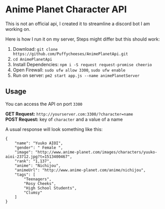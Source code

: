# Anime Planet Character API
This is not an official api, I created it to streamline a discord bot I am working on.

Here is how I run it on my server, Steps might differ but this should work:
1. Download: `git clone https://github.com/Puffycheeses/AnimePlanetApi.git`
2. `cd AnimePlanetApi`
3. Install Dependencies: `npm i -S request request-promise cheerio`
4. Open Firewall: `sudo ufw allow 3300`, `sudo ufw enable`
5. Run on server: `pm2 start app.js --name animePlanetServer`

## Usage

You can access the API on port `3300`
 
**GET Request:** `http://yourserver.com:3300/?character=name`  
**POST Request:** key of `character` and a value of a name

A usual response will look something like this: 
```
{
    "name": "Yuuko AIOI",
    "gender": " Female ",
    "image": "http://www.anime-planet.com/images/characters/yuuko-aioi-23712.jpg?t=1513400467",
    "rank": "1,137",
    "anime": "Nichijou",
    "animeUrl": "http://www.anime-planet.com/anime/nichijou",
    "tags": [
        "Teenagers",
        "Rosy Cheeks",
        "High School Students",
        "Clumsy"
    ]
}
````

